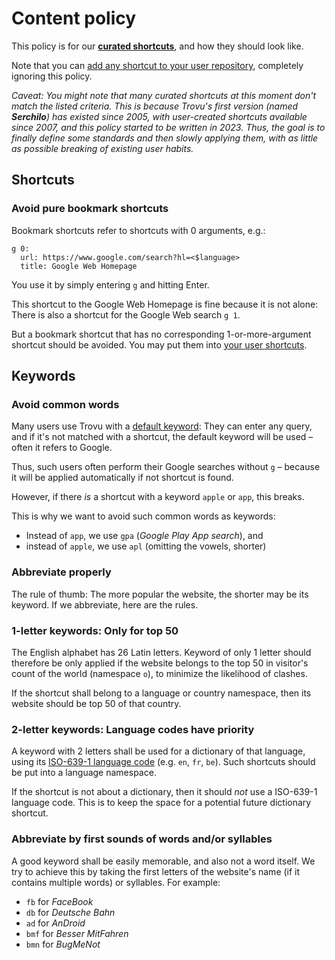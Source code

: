 # Content policy

This policy is for our **[curated shortcuts](https://github.com/trovu/trovu/tree/master/data/shortcuts)**, and how they should look like.

Note that you can [add any shortcut to your user repository](../users/advanced.md#personal-shortcuts), completely ignoring this policy.

_Caveat: You might note that many curated shortcuts at this moment don't match the listed criteria. This is because Trovu's first version (named **Serchilo**) has existed since 2005, with user-created shortcuts available since 2007, and this policy started to be written in 2023. Thus, the goal is to finally define some standards and then slowly applying them, with as little as possible breaking of existing user habits._

## Shortcuts

### Avoid pure bookmark shortcuts

Bookmark shortcuts refer to shortcuts with 0 arguments, e.g.:

    g 0:
      url: https://www.google.com/search?hl=<$language>
      title: Google Web Homepage

You use it by simply entering `g` and hitting Enter.

This shortcut to the Google Web Homepage is fine because it is not alone: There is also a shortcut for the Google Web search `g 1`.

But a bookmark shortcut that has no corresponding 1-or-more-argument shortcut should be avoided. You may put them into [your user shortcuts](../users/advanced.md#personal-shortcuts).

## Keywords

### Avoid common words

Many users use Trovu with a [default keyword](../users/advanced.md#default-keyword): They can enter any query, and if it's not matched with a shortcut, the default keyword will be used – often it refers to Google.

Thus, such users often perform their Google searches without `g` – because it will be applied automatically if not shortcut is found.

However, if there _is_ a shortcut with a keyword `apple` or `app`, this breaks.

This is why we want to avoid such common words as keywords:

-   Instead of `app`, we use `gpa` (_Google Play App search_), and
-   instead of `apple`, we use `apl` (omitting the vowels, shorter)

### Abbreviate properly

The rule of thumb: The more popular the website, the shorter may be its keyword. If we abbreviate, here are the rules.

### 1-letter keywords: Only for top 50

The English alphabet has 26 Latin letters. Keyword of only 1 letter should therefore be only applied if the website belongs to the top 50 in visitor's count of the world (namespace `o`), to minimize the likelihood of clashes.

If the shortcut shall belong to a language or country namespace, then its website should be top 50 of that country.

### 2-letter keywords: Language codes have priority

A keyword with 2 letters shall be used for a dictionary of that language, using its [ISO-639-1 language code](https://en.wikipedia.org/wiki/List_of_ISO_639-1_codes#Table_of_all_possible_two_letter_codes) (e.g. `en`, `fr`, `be`). Such shortcuts should be put into a language namespace.

If the shortcut is not about a dictionary, then it should _not_ use a ISO-639-1 language code. This is to keep the space for a potential future dictionary shortcut.

### Abbreviate by first sounds of words and/or syllables

A good keyword shall be easily memorable, and also not a word itself. We try to achieve this by taking the first letters of the website's name (if it contains multiple words) or syllables. For example:

-   `fb` for _FaceBook_
-   `db` for _Deutsche Bahn_
-   `ad` for _AnDroid_
-   `bmf` for _Besser MitFahren_
-   `bmn` for _BugMeNot_
